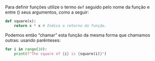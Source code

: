 ---
---

Para definir funções utilize o termo `def` seguido pelo nome da função e entre () seus argumentos, como a seguir: 

```python
def square(x):
    return x * x # Indica o retorno da função. 
```

Podemos então “chamar” esta função da mesma forma que chamamos outras: usando parênteses:

```python
for i in range(10):
    print(f"The square of {i} is {square(i)}")
```